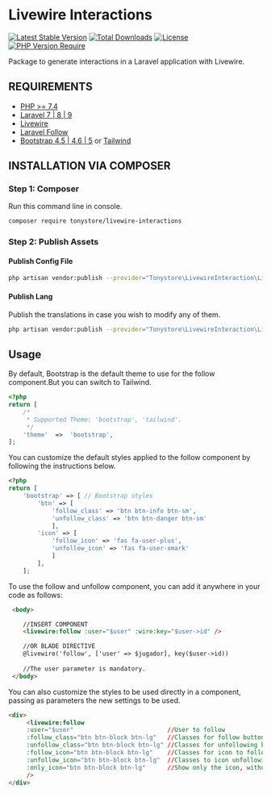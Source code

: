 # Livewire Interactions

[![Latest Stable Version](http://poser.pugx.org/tonystore/livewire-interactions/v)](https://packagist.org/packages/tonystore/livewire-interactions)  [![Total Downloads](http://poser.pugx.org/tonystore/livewire-interactions/downloads)](https://packagist.org/packages/tonystore/livewire-interactions)  [![License](http://poser.pugx.org/tonystore/livewire-interactions/license)](https://packagist.org/packages/tonystore/livewire-interactions)  [![PHP Version Require](http://poser.pugx.org/tonystore/livewire-interactions/require/php)](https://packagist.org/packages/tonystore/livewire-permission)

Package to generate interactions in a Laravel application with Livewire.
## REQUIREMENTS
-   [PHP >= 7.4](http://php.net)
-   [Laravel 7 | 8 | 9](https://laravel.com)
-   [Livewire](https://laravel-livewire.com)
-   [Laravel Follow](https://github.com/overtrue/laravel-follow)
-   [Bootstrap 4.5 | 4.6 | 5](https://getbootstrap.com) or [Tailwind](https://tailwindcss.com) 

## INSTALLATION VIA COMPOSER

### Step 1: Composer

Run this command line in console.
``` bash
composer require tonystore/livewire-interactions
```
### Step 2: Publish Assets
#### Publish Config File
``` bash
php artisan vendor:publish --provider="Tonystore\LivewireInteraction\LivewireInteractionProvider" --tag=config-interaction
``` 
#### Publish Lang
Publish the translations in case you wish to modify any of them.
``` bash
php artisan vendor:publish --provider="Tonystore\LivewireInteraction\LivewireInteractionProvider" --tag=langs-interaction
``` 
## Usage
By default, Bootstrap is the default theme to use for the follow component.But you can switch to Tailwind.

```php
<?php
return [
	/*
	 * Supported Theme: 'bootstrap', 'tailwind'.
	 */
	'theme'  =>  'bootstrap',
];
```
You can customize the default styles applied to the follow component by following the instructions below.

```php
<?php
return [
    'bootstrap' => [ // Bootstrap styles
        'btn' => [
            'follow_class' => 'btn btn-info btn-sm',
            'unfollow_class' => 'btn btn-danger btn-sm'
            ],
        'icon' => [
            'follow_icon' => 'fas fa-user-plus',
            'unfollow_icon' => 'fas fa-user-xmark'
            ]
        ],
    ];
```
To use the follow and unfollow component, you can add it anywhere in your code as follows:

```html
 <body> 

    //INSERT COMPONENT
    <livewire:follow :user="$user" :wire:key="$user->id" />

    //OR BLADE DIRECTIVE
    @livewire('follow', ['user' => $jugador], key($user->id))
  
    //The user parameter is mandatory.
 </body>
```

You can also customize the styles to be used directly in a component, passing as parameters the new settings to be used.

```html
<div>
     <livewire:follow 
     :user="$user"                          //User to follow
     :follow_class="btn btn-block btn-lg"   //Classes for follow button.
     :unfollow_class="btn btn-block btn-lg" //Classes for unfollowing button
     :follow_icon="btn btn-block btn-lg"    //Classes for icon to follow.
     :unfollow_icon="btn btn-block btn-lg"  //Classes to icon unfollowing
     :only_icon="btn btn-block btn-lg"      //Show only the icon, without a description
     />
</div>
```

